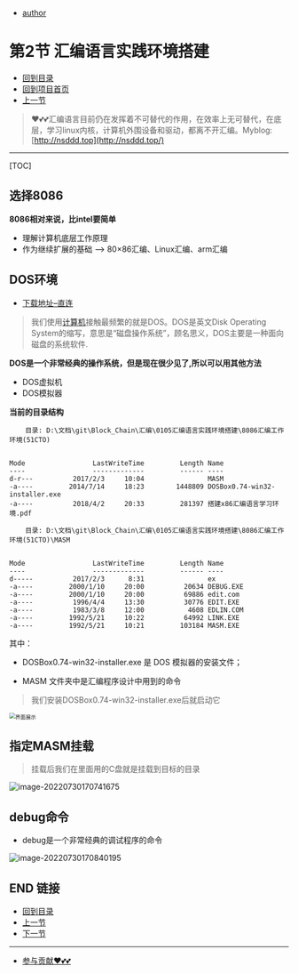 + [author](https://github.com/3293172751)
# 第2节 汇编语言实践环境搭建
+ [回到目录](../README.md)
+ [回到项目首页](../../README.md)
+ [上一节](1.md)
> ❤️💕💕汇编语言目前仍在发挥着不可替代的作用，在效率上无可替代，在底层，学习linux内核，计算机外围设备和驱动，都离不开汇编。Myblog:[http://nsddd.top](http://nsddd.top/)
---
[TOC]

## 选择8086

**8086相对来说，比intel要简单**

+ 理解计算机底层工作原理
+ 作为继续扩展的基础  —> 80×86汇编、Linux汇编、arm汇编



## DOS环境

+ [下载地址–直连](http://allall02.baidupcs.com/file/a610702cbgc4e86e03c4100963110d6e?bkt=en-2d9e6f81f9f5bca0e834d6d8917cc6980331e93c020942deb8842f2144f0caa9f34aa664ecca960e89f90af3055b84ce640959bec1258ee9cbb8e82aeb8228d7&fid=2563762239-250528-979504655149094&time=1659170108&sign=FDTAXUbGERQlBHSKfWqi-DCb740ccc5511e5e8fedcff06b081203-Zz8SQZ5mxoHnHokfamYwAjfxTKQ%3D&to=19&size=2318462&sta_dx=2318462&sta_cs=410&sta_ft=zip&sta_ct=5&sta_mt=0&fm2=MH%2CBaoding%2CAnywhere%2C%2Cbeijing%2Cother&ctime=1649082206&mtime=1659170108&resv0=-1&resv1=0&resv2=rlim&resv3=5&resv4=2318462&vuk=2563762239&iv=2&htype=&randtype=&tkbind_id=0&esl=1&newver=1&newfm=1&secfm=1&flow_ver=3&pkey=en-e81fdad01f0f952e2f6f491ab8af56f8f2b55412b27ede7623db43c2f29ba11d410d51645f5fa5ea80bc152be4e3109d5aa6b14000705b90305a5e1275657320&expires=8h&rt=pr&r=639496753&vbdid=-&fin=0105%E6%B1%87%E7%BC%96%E8%AF%AD%E8%A8%80%E5%AE%9E%E8%B7%B5%E7%8E%AF%E5%A2%83%E6%90%AD%E5%BB%BA.zip&bflag=nd6,14,19-19&err_ver=1.0&check_blue=1&rtype=1&devuid=BDIMXV2-O_63BAA62A0A3045429F396FC2335CD3C4-C_0-D_0-M_525400923B87-V_0E564ACA&clienttype=8&channel=00000000000000000000000000000000&dp-logid=274834867411412662&dp-callid=0.1&tsl=0&csl=0&fsl=-1&csign=k%2BlMmrpwA4vMoTcdp%2FnBtyM%2FHGE%3D&so=1&ut=1&uter=0&serv=0&uc=1012510257&ti=05df9239daa40647bd573e1b36bf9f8f73d7be760fdcdee5&hflag=30&from_type=3&adg=c_bca05cf78f5dd27111e5b504f2b382e0&reqlabel=250528_l_91246876e3e22e9b149b35fa33547c2d_-1_3d4f7f9f65e4705e72f370fe2a6a17a2&ibp=1&by=themis)

> 我们使用[计算机](https://baike.baidu.com/item/计算机/140338)接触最频繁的就是DOS。DOS是英文Disk Operating System的缩写，意思是“磁盘操作系统”，顾名思义，DOS主要是一种面向磁盘的系统软件.

**DOS是一个非常经典的操作系统，但是现在很少见了,所以可以用其他方法**

+ DOS虚拟机
+ DOS模拟器



**当前的目录结构**

```
    目录: D:\文档\git\Block_Chain\汇编\0105汇编语言实践环境搭建\8086汇编工作环境(51CTO)


Mode                 LastWriteTime         Length Name
----                 -------------         ------ ----
d-r---          2017/2/3     10:04                MASM
-a----         2014/7/14     18:23        1448809 DOSBox0.74-win32-installer.exe
-a----          2018/4/2     20:33         281397 搭建x86汇编语言学习环境.pdf

    目录: D:\文档\git\Block_Chain\汇编\0105汇编语言实践环境搭建\8086汇编工作环境(51CTO)\MASM


Mode                 LastWriteTime         Length Name
----                 -------------         ------ ----
d-----          2017/2/3      8:31                ex
-a----         2000/1/10     20:00          20634 DEBUG.EXE
-a----         2000/1/10     20:00          69886 edit.com
-a----          1996/4/4     13:30          30776 EDIT.EXE
-a----          1983/3/8     12:00           4608 EDLIN.COM
-a----         1992/5/21     10:22          64992 LINK.EXE
-a----         1992/5/21     10:21         103184 MASM.EXE
```

其中：

+ DOSBox0.74-win32-installer.exe 是 DOS 模拟器的安装文件；

+ MASM 文件夹中是汇编程序设计中用到的命令

> 我们安装DOSBox0.74-win32-installer.exe后就启动它

<img src="https://sm.nsddd.top/image-20220730164930497.png?mail:3293172751@qq.com " alt="界面展示"  style="zoom:67%;" />



## 指定MASM挂载

> 挂载后我们在里面用的C盘就是挂载到目标的目录

![image-20220730170741675](https://sm.nsddd.top/image-20220730170741675.png?mail:3293172751@qq.com)



## debug命令

+ debug是一个非常经典的调试程序的命令

![image-20220730170840195](https://sm.nsddd.top/image-20220730170840195.png?mail:3293172751@qq.com)





## END 链接

+ [回到目录](../README.md)
+ [上一节](1.md)
+ [下一节](3.md)
---
+ [参与贡献❤️💕💕](https://github.com/3293172751/Block_Chain/blob/master/Git/git-contributor.md)